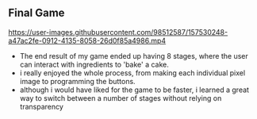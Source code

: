 ## Final Game

https://user-images.githubusercontent.com/98512587/157530248-a47ac2fe-0912-4135-8058-26d0f85a4986.mp4

- The end result of my game ended up having 8 stages, where the user can interact with ingredients to 'bake' a cake. 
- i really enjoyed the whole process, from making each individual pixel image to programming the buttons. 
- although i would have liked for the game to be faster, i learned a great way to switch between a number of stages without relying on transparency
